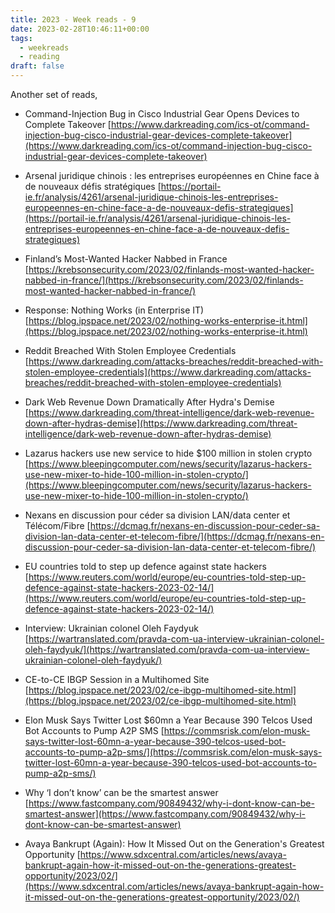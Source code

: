 ```yaml
---
title: 2023 - Week reads - 9
date: 2023-02-28T10:46:11+00:00
tags:
  - weekreads
  - reading
draft: false
---
```


Another set of reads,

- Command-Injection Bug in Cisco Industrial Gear Opens Devices to Complete Takeover
[https://www.darkreading.com/ics-ot/command-injection-bug-cisco-industrial-gear-devices-complete-takeover](https://www.darkreading.com/ics-ot/command-injection-bug-cisco-industrial-gear-devices-complete-takeover)

- Arsenal juridique chinois : les entreprises européennes en Chine face à de nouveaux défis stratégiques
[https://portail-ie.fr/analysis/4261/arsenal-juridique-chinois-les-entreprises-europeennes-en-chine-face-a-de-nouveaux-defis-strategiques](https://portail-ie.fr/analysis/4261/arsenal-juridique-chinois-les-entreprises-europeennes-en-chine-face-a-de-nouveaux-defis-strategiques)

- Finland’s Most-Wanted Hacker Nabbed in France
[https://krebsonsecurity.com/2023/02/finlands-most-wanted-hacker-nabbed-in-france/](https://krebsonsecurity.com/2023/02/finlands-most-wanted-hacker-nabbed-in-france/)

- Response: Nothing Works (in Enterprise IT)
[https://blog.ipspace.net/2023/02/nothing-works-enterprise-it.html](https://blog.ipspace.net/2023/02/nothing-works-enterprise-it.html)

- Reddit Breached With Stolen Employee Credentials
[https://www.darkreading.com/attacks-breaches/reddit-breached-with-stolen-employee-credentials](https://www.darkreading.com/attacks-breaches/reddit-breached-with-stolen-employee-credentials)

- Dark Web Revenue Down Dramatically After Hydra's Demise
[https://www.darkreading.com/threat-intelligence/dark-web-revenue-down-after-hydras-demise](https://www.darkreading.com/threat-intelligence/dark-web-revenue-down-after-hydras-demise)

- Lazarus hackers use new service to hide $100 million in stolen crypto
[https://www.bleepingcomputer.com/news/security/lazarus-hackers-use-new-mixer-to-hide-100-million-in-stolen-crypto/](https://www.bleepingcomputer.com/news/security/lazarus-hackers-use-new-mixer-to-hide-100-million-in-stolen-crypto/)

- Nexans en discussion pour céder sa division LAN/data center et Télécom/Fibre
[https://dcmag.fr/nexans-en-discussion-pour-ceder-sa-division-lan-data-center-et-telecom-fibre/](https://dcmag.fr/nexans-en-discussion-pour-ceder-sa-division-lan-data-center-et-telecom-fibre/)

- EU countries told to step up defence against state hackers
[https://www.reuters.com/world/europe/eu-countries-told-step-up-defence-against-state-hackers-2023-02-14/](https://www.reuters.com/world/europe/eu-countries-told-step-up-defence-against-state-hackers-2023-02-14/)

- Interview: Ukrainian colonel Oleh Faydyuk
[https://wartranslated.com/pravda-com-ua-interview-ukrainian-colonel-oleh-faydyuk/](https://wartranslated.com/pravda-com-ua-interview-ukrainian-colonel-oleh-faydyuk/)

- CE-to-CE IBGP Session in a Multihomed Site
[https://blog.ipspace.net/2023/02/ce-ibgp-multihomed-site.html](https://blog.ipspace.net/2023/02/ce-ibgp-multihomed-site.html)

- Elon Musk Says Twitter Lost $60mn a Year Because 390 Telcos Used Bot Accounts to Pump A2P SMS
[https://commsrisk.com/elon-musk-says-twitter-lost-60mn-a-year-because-390-telcos-used-bot-accounts-to-pump-a2p-sms/](https://commsrisk.com/elon-musk-says-twitter-lost-60mn-a-year-because-390-telcos-used-bot-accounts-to-pump-a2p-sms/)

- Why ‘I don’t know’ can be the smartest answer
[https://www.fastcompany.com/90849432/why-i-dont-know-can-be-smartest-answer](https://www.fastcompany.com/90849432/why-i-dont-know-can-be-smartest-answer)

- Avaya Bankrupt (Again): How It Missed Out on the Generation's Greatest Opportunity
[https://www.sdxcentral.com/articles/news/avaya-bankrupt-again-how-it-missed-out-on-the-generations-greatest-opportunity/2023/02/](https://www.sdxcentral.com/articles/news/avaya-bankrupt-again-how-it-missed-out-on-the-generations-greatest-opportunity/2023/02/)

